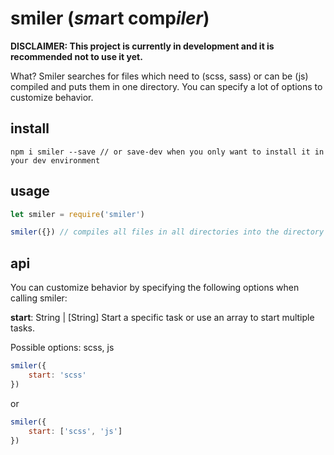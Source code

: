 # smiler (*sm*art comp*iler*)

**DISCLAIMER: This project is currently in development and it is recommended not to use it yet.**

What?
Smiler searches for files which need to (scss, sass) or can be (js) compiled and puts them in one directory. You can specify a lot of options to customize behavior.

## install
`npm i smiler --save // or save-dev when you only want to install it in your dev environment`

## usage
```js
let smiler = require('smiler')

smiler({}) // compiles all files in all directories into the directory 'public/'
```

## api
You can customize behavior by specifying the following options when calling smiler:

**start**: String | [String]
Start a specific task or use an array to start multiple tasks.

Possible options: scss, js

```js
smiler({
    start: 'scss'
})
```
or
```js
smiler({
    start: ['scss', 'js']
})
```
